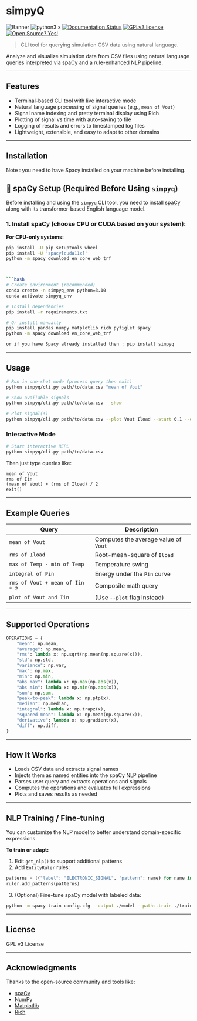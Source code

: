 
# simpyQ

![Banner](https://img.shields.io/badge/version-1.0.2-blue)
![python3.x](https://img.shields.io/badge/python-3.x-brightgreen.svg)
[![Documentation Status](https://readthedocs.org/projects/ansicolortags/badge/?version=latest)](http://ansicolortags.readthedocs.io/?badge=latest)
[![GPLv3 license](https://img.shields.io/badge/License-GPLv3-blue.svg)](http://perso.crans.org/besson/LICENSE.html)
[![Open Source? Yes!](https://badgen.net/badge/Open%20Source%20%3F/Yes%21/blue?icon=github)](https://github.com/Naereen/badges/)
> CLI tool for querying simulation CSV data using natural language.

Analyze and visualize simulation data from CSV files using natural language queries interpreted via spaCy and a rule-enhanced NLP pipeline.

---

##  Features

- Terminal-based CLI tool with live interactive mode  
- Natural language processing of signal queries (e.g., `mean of Vout`)  
- Signal name indexing and pretty terminal display using Rich  
- Plotting of signal vs time with auto-saving to file  
- Logging of results and errors to timestamped log files  
- Lightweight, extensible, and easy to adapt to other domains  

---

##  Installation

Note : you need to have Spacy installed on your machine before installing.
## 🧠 spaCy Setup (Required Before Using `simpyq`)

Before installing and using the `simpyq` CLI tool, you need to install [spaCy](https://spacy.io/usage) along with its transformer-based English language model.

### 1. Install spaCy (choose **CPU** or **CUDA** based on your system):

**For CPU-only systems:**
```bash
pip install -U pip setuptools wheel
pip install -U 'spacy[cuda11x]'
python -m spacy download en_core_web_trf



```bash
# Create environment (recommended)
conda create -n simpyq_env python=3.10
conda activate simpyq_env

# Install dependencies
pip install -r requirements.txt

# Or install manually
pip install pandas numpy matplotlib rich pyfiglet spacy
python -m spacy download en_core_web_trf

or if you have Spacy already installed then : pip install simpyq
```

---

##  Usage

```bash
# Run in one-shot mode (process query then exit)
python simpyq/cli.py path/to/data.csv "mean of Vout"

# Show available signals
python simpyq/cli.py path/to/data.csv --show

# Plot signal(s)
python simpyq/cli.py path/to/data.csv --plot Vout Iload --start 0.1 --end 0.9
```

###  Interactive Mode

```bash
# Start interactive REPL
python simpyq/cli.py path/to/data.csv
```

Then just type queries like:

```
mean of Vout
rms of Iin
(mean of Vout) + (rms of Iload) / 2
exit()
```

---

##  Example Queries

| Query                           | Description                          |
| ------------------------------- | ------------------------------------ |
| `mean of Vout`                  | Computes the average value of `Vout` |
| `rms of Iload`                  | Root-mean-square of `Iload`          |
| `max of Temp - min of Temp`     | Temperature swing                    |
| `integral of Pin`               | Energy under the `Pin` curve         |
| `rms of Vout + mean of Iin * 2` | Composite math query                 |
| `plot of Vout and Iin`          | (Use `--plot` flag instead)          |


---

##  Supported Operations

```python
OPERATIONS = {
    "mean": np.mean,
    "average": np.mean,
    "rms": lambda x: np.sqrt(np.mean(np.square(x))),
    "std": np.std,
    "variance": np.var,
    "max": np.max,
    "min": np.min,
    "abs max": lambda x: np.max(np.abs(x)),
    "abs min": lambda x: np.min(np.abs(x)),
    "sum": np.sum,
    "peak-to-peak": lambda x: np.ptp(x),
    "median": np.median,
    "integral": lambda x: np.trapz(x),
    "squared mean": lambda x: np.mean(np.square(x)),
    "derivative": lambda x: np.gradient(x),
    "diff": np.diff,
}
```

---

##  How It Works

- Loads CSV data and extracts signal names  
- Injects them as named entities into the spaCy NLP pipeline  
- Parses user query and extracts operations and signals  
- Computes the operations and evaluates full expressions  
- Plots and saves results as needed  

---

##  NLP Training / Fine-tuning

You can customize the NLP model to better understand domain-specific expressions.

**To train or adapt:**

1. Edit `get_nlp()` to support additional patterns  
2. Add `EntityRuler` rules:

```python
patterns = [{"label": "ELECTRONIC_SIGNAL", "pattern": name} for name in signal_names]
ruler.add_patterns(patterns)
```

3. (Optional) Fine-tune spaCy model with labeled data:

```bash
python -m spacy train config.cfg --output ./model --paths.train ./train.spacy --paths.dev ./dev.spacy
```

---

##  License

GPL v3 License

---

##  Acknowledgments

Thanks to the open-source community and tools like:

- [spaCy](https://spacy.io)  
- [NumPy](https://numpy.org)  
- [Matplotlib](https://matplotlib.org)  
- [Rich](https://github.com/Textualize/rich)  
```
````
